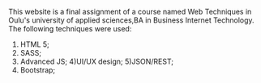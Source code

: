 This website is a final assignment of a course named Web Techniques in Oulu's university of applied sciences,BA in Business Internet Technology.  The following techniques were used:
1) HTML 5;
2) SASS;
3) Advanced JS;
4)UI/UX design;
5)JSON/REST;
6) Bootstrap;